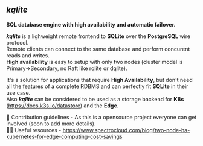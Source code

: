 ## *kqlite*

**SQL database engine with high availability and automatic failover.**

***kqlite*** is a lighweight remote frontend to **SQLite** over the **PostgreSQL** wire protocol.<br>
Remote clients can connect to the same database and perform concurent reads and writes.<br>
**High availability** is easy to setup with only two nodes (cluster model is Primary->Secondary, no Raft like rqlite or dqlite).<br>

It's a solution for applications that require **High Availability**, but don't need all the features of a complete RDBMS and can perfectly fit **SQLite** in their use case.<br>
Also ***kqlite*** can be considered to be used as a storage backend for **K8s** (https://docs.k3s.io/datastore) and the **Edge**.<br>


🌈 Contribution guidelines - As this is a opensource project everyone can get involved (soon to add more details).<br>
👩‍💻 Useful resources - https://www.spectrocloud.com/blog/two-node-ha-kubernetes-for-edge-computing-cost-savings <br>



